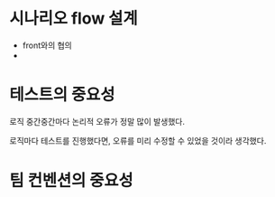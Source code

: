# 시나리오 flow 설계

- front와의 협의
- 

# 테스트의 중요성

로직 중간중간마다 논리적 오류가 정말 많이 발생했다.

로직마다 테스트를 진행했다면, 오류를 미리 수정할 수 있었을 것이라 생각했다.



# 팀 컨벤션의 중요성
